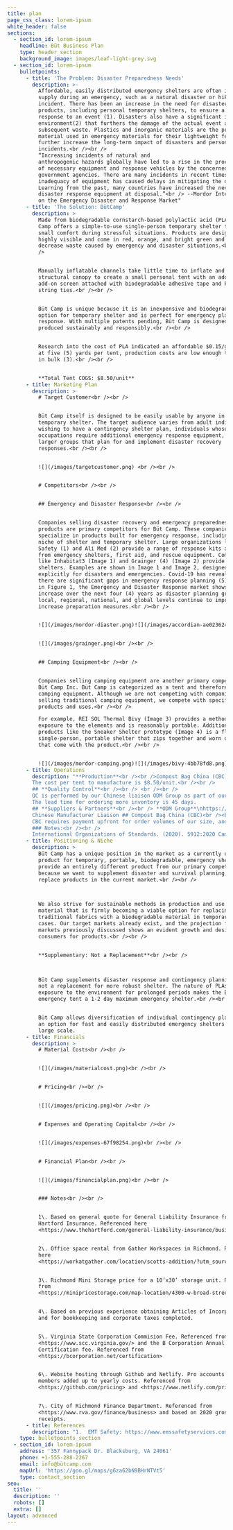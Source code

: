 ```yaml
---
title: plan
page_css_class: lorem-ipsum
white_header: false
sections:
  - section_id: lorem-ipsum
    headline: Büt Business Plan
    type: header_section
    background_image: images/leaf-light-grey.svg
  - section_id: lorem-ipsum
    bulletpoints:
      - title: 'The Problem: Disaster Preparedness Needs'
        description: >-
          Affordable, easily distributed emergency shelters are often in short
          supply during an emergency, such as a natural disaster or hiking
          incident. There has been an increase in the need for disaster-planning
          products, including personal temporary shelters, to ensure a timely
          response to an event (1). Disasters also have a significant impact on the
          environment(2) that furthers the damage of the actual event and the
          subsequent waste. Plastics and inorganic materials are the primary
          material used in emergency materials for their lightweight feature but
          further increase the long-term impact of disasters and personal
          incidents.<br /><br />
          “Increasing incidents of natural and
          anthropogenic hazards globally have led to a rise in the procurement
          of necessary equipment and response vehicles by the concerned
          government agencies. There are many incidents in recent times where
          inadequacy of equipment has caused delays in mitigating the damages.
          Learning from the past, many countries have increased the necessary
          disaster response equipment at disposal.”<br /> --Mordor Intelligence
          on the Emergency Disaster and Response Market"
      - title: 'The Solution: BütCamp'
        description: >
          Made from biodegradable cornstarch-based polylactic acid (PLA), Büt
          Camp offers a simple-to-use single-person temporary shelter to provide
          small comfort during stressful situations. Products are designed to be
          highly visible and come in red, orange, and bright green and to
          decrease waste caused by emergency and disaster situations.<br /><br
          />


          Manually inflatable channels take little time to inflate and provide a
          structural canopy to create a small personal tent with an additional
          add-on screen attached with biodegradable adhesive tape and PLA fiber
          string ties.<br /><br />


          Büt Camp is unique because it is an inexpensive and biodegradable
          option for temporary shelter and is perfect for emergency planning and
          response. With multiple patents pending, Büt Camp is designed and
          produced sustainably and responsibly.<br /><br />


          Research into the cost of PLA indicated an affordable $0.15/gram, and
          at five (5) yards per tent, production costs are low enough to produce
          in bulk (3).<br /><br />


          **Total Tent COGS: $8.50/unit**
      - title: Marketing Plan
        description: >
          # Target Customer<br /><br />


          Büt Camp itself is designed to be easily usable by anyone in need of a
          temporary shelter. The target audience varies from adult individuals
          wishing to have a contingency shelter plan, individuals whose
          occupations require additional emergency response equipment, and
          larger groups that plan for and implement disaster recovery
          responses.<br /><br />


          ![](/images/targetcustomer.png) <br /><br />


          # Competitors<br /><br />


          ## Emergency and Disaster Response<br /><br />


          Companies selling disaster recovery and emergency preparedness
          products are primary competitors for Büt Camp. These companies
          specialize in products built for emergency response, including the
          niche of shelter and temporary shelter. Large organizations like EMT
          Safety (1) and Ali Med (2) provide a range of response kits and materials
          from emergency shelters, first aid, and rescue equipment. Companies
          like Inhabitat3 (Image 1) and Grainger (4) (Image 2) provide emergency
          shelters. Examples are shown in Image 1 and Image 2, designed
          explicitly for disasters and emergencies. Covid-19 has revealed that
          there are significant gaps in emergency response planning (5). As shown
          in Figure 1, the Emergency and Disaster Response market shows a slight
          increase over the next four (4) years as disaster planning groups at
          local, regional, national, and global levels continue to improve and
          increase preparation measures.<br /><br />


          ![](/images/mordor-diaster.png)![](/images/accordian-ae023624.png)


          ![](/images/grainger.png)<br /><br />


          ## Camping Equipment<br /><br />


          Companies selling camping equipment are another primary competitor for
          Büt Camp Inc. Büt Camp is categorized as a tent and therefore as
          camping equipment. Although we are not competing with companies
          selling traditional camping equipment, we compete with specific
          products and uses.<br /><br />

          For example, REI SOL Thermal Bivy (Image 3) provides a method to limit
          exposure to the elements and is reasonably portable. Additionally,
          products like the Sneaker Shelter prototype (Image 4) is a floorless,
          single-person, portable shelter that zips together and worn on shoes
          that come with the product.<br /><br />


          ![](/images/mordor-camping.png)![](/images/bivy-4bb78fd8.png)![](/images/sheltersneakers-eabfaa96.png)
      - title: Operations
        description: "**Production**<br /><br />Compost Bag China (CBC) is our manufacturer and expert in PLA film.\n\nCBC creates several sheets of PLA film. The top of which is two sheets heat-stamped together in a pattern to create an air channel to allow for inflation of the tent. <br /><br />Ascreen and floor are also produced with the same material. The floor is heat-sealed to the top portion of the tent, and the screen is kept separate until the customer constructs it in the field. The screen adheres to the tent's opening via a mild tacky glue strip on one side of the opening and two ties on the other side. The ties are strips of PLA hardened to allow for tying and untying.<br /><br />
        The cost per tent to manufacture is $8.50/unit.<br /><br />
        ## **Quality Control**<br /><br /> <br /><br />
        QC is performed by our Chinese liaison ODM Group as part of our contract with them.\n\nODM works directly with the manufacturer to hold to ISO Standards1 and ASTM Standards2 for durability, functionality as a tent, and biodegradability of the PLA film and finished product.\n\nODM Group is our direct contact for:\_\n\n*   Representative office in Zhuhai\n\n*   Product sourcing\n\n*   QC reporting ## **Inventory**<br /><br /> No raw materials are kept on hand. All material is sourced through ODM Group and sent directly to the manufacturer in China, Compost Bag China.\n\n$85,000 (10,000 units) are kept on hand in a rented storage facility.\n\nWe keep roughly two (2) months of inventory on hand.\n\nThough there is no seasonal activity at the moment, we anticipate future seasonal bumps in sales during:\n\n*   Hurricane season on the East Coast of the U.S\n\n*   June 1 - November 303\n\n*   Fire season in California\n\n*   June-April (2 Seasons overlapping)4<br /><br />
        The lead time for ordering more inventory is 45 days.
        ## **Suppliers & Partners**<br /><br /> **ODM Group**\nhttps://www.odm-pro.com\n\n4A Hung Chu Bldg,\nJida Jiuzhou Avenue\n\nZhuhai 519015, China<br /><br />
        Chinese Manufacturer Liaison ## Compost Bag China (CBC)<br /><br /> Shandong Province, China<br /><br />
        CBC requires payment upfront for order volumes of our size, and delivery is made after inspection via shipping container.<br /><br /> Due to COVID-19, customs has been slower to receive shipments, but we don’t foresee significant delays in time to receipt, except in the months of January/February during the Chinese Lunar New Year. <br /><br />
        ### Notes:<br /><br />
        International Organizations of Standards. (2020). 5912:2020 Camping tents — Requirements and test methods (ISO Standard No. 72895). Retrieved from https://www.iso.org/standard/72895.html\n\n2.  ASTM Standard D6400 - 19, “Standard Specification for Labeling of Plastics Designed to be Aerobically Composted in Municipal or Industrial Facilities. “ ASTM International, West. Conshohocken, PA,.2019, DOI: 10.1520/D6400-19. Retrieved from https://www.astm.org/Standards/D6400.htm\n\n3.  National Oceanic and Atmospheric Administration. (n.d.) “Tropical Cyclone Climatology.” National Hurricane Center and Central Pacific Hurricane Center. Retrieved from https://www.nhc.noaa.gov/climo/\n\n4.  Yufang, J. et. al.(2015). “Identification of two distinct fire regimes in Southern California: implications for economic impact and future change.” Environmental Research Letters, 10(9). Retrieved from https://iopscience.iop.org/article/10.1088/1748-9326/10/9/094005\n"
      - title: Positioning & Niche
        description: >
          Büt Camp has a unique position in the market as a currently unrealized
          product for temporary, portable, biodegradable, emergency shelters. We
          provide an entirely different product from our primary competitors
          because we want to supplement disaster and survival planning, not
          replace products in the current market.<br /><br />



          We also strive for sustainable methods in production and use a
          material that is firmly becoming a viable option for replacing
          traditional fabrics with a biodegradable material in temporary use
          cases. Our target markets already exist, and the projection for those
          markets previously discussed shows an evident growth and desire from
          consumers for products.<br /><br />


          **Supplementary: Not a Replacement**<br /><br />



          Büt Camp supplements disaster response and contingency planning and is
          not a replacement for more robust shelter. The nature of PLAs and it’s
          exposure to the environment for prolonged periods makes the Büt Camp
          emergency tent a 1-2 day maximum emergency shelter.<br /><br />


          Büt Camp allows diversification of individual contingency planning and
          an option for fast and easily distributed emergency shelters on a
          large scale.
      - title: Financials
        description: >
          # Material Costs<br /><br />


          ![](/images/materialcost.png)<br /><br />


          # Pricing<br /><br />


          ![](/images/pricing.png)<br /><br />


          # Expenses and Operating Capital<br /><br />


          ![](/images/expenses-67f98254.png)<br /><br />


          # Financial Plan<br /><br />


          ![](/images/financialplan.png)<br /><br />


          ### Notes<br /><br />


          1\. Based on general quote for General Liability Insurance from
          Hartford Insurance. Referenced here
          <https://www.thehartford.com/general-liability-insurance/business-insurance-startups/general-liability>


          2\. Office space rental from Gather Workspaces in Richmond. Referenced
          here
          <https://workatgather.com/location/scotts-addition/?utm_source=gmb>


          3\. Richmond Mini Storage price for a 10’x30’ storage unit. Referenced
          from
          <https://minipricestorage.com/map-location/4300-w-broad-street-richmond-virginia/>


          4\. Based on previous experience obtaining Articles of Incorporation
          and for bookkeeping and corporate taxes completed.


          5\. Virginia State Corporation Commision Fee. Referenced from
          <https://www.scc.virginia.gov/> and the B Corporation Annual
          Certification fee. Referenced from
          <https://bcorporation.net/certification>


          6\. Website hosting through Github and Netlify. Pro accounts for 2
          members added up to yearly costs. Referenced from
          <https://github.com/pricing> and <https://www.netlify.com/pricing/>


          7\. City of Richmond Finance Department. Referenced from
          <https://www.rva.gov/finance/business> and based on 2020 gross
          receipts.
      - title: References
        description: "1.  EMT Safety: https://www.emssafetyservices.com/learn-about-our-products/disaster-supplies/\n\n2.  Ali Med: https://www.alimed.com/emergency-preparedness/\n\n3.  Inhabitat Accordion reCover Shelter: https://inhabitat.com/matthew-malone-recovery-shelter/13957/\n\n4.  Grainger Inflatable Emergency Shelter: https://www.grainger.com/product/FSI-Inflatable-Emergency-Shelter-38F303\n\n5.  Mordor Intelligence. (n.d.) Emergency and disaster response market - growth, trends, Covid-19 impact, and forecasts (2021 - 2026). Retrieved from  https://www.mordorintelligence.com/industry-reports/emergency-and-disaster-response-market\n\n6.  REI SOL Thermal Bivy: <https://www.rei.com/product/813513/sol-thermal-bivy>\_\n\n7.  Sibling Sneaker Shelter: <https://www.treehugger.com/shoes-hide-portable-shelter-sibling-4855159>\_\n\n8.  Mordor Intelligence. (n.d.) Camping equipment - market - growth, trends, Covid-19 impact, and forecasts (2021 - 2026). Retrieved from\_ <https://www.mordorintelligence.com/industry-reports/camping-equipment-market>\_\n"
    type: bulletpoints_section
  - section_id: lorem-ipsum
    address: '357 Fannypack Dr. Blacksburg, VA 24061'
    phone: +1-555-288-2267
    email: info@bütcamp.com
    mapUrl: 'https://goo.gl/maps/g6za62bN9BHrNTVt5'
    type: contact_section
seo:
  title: ''
  description: ''
  robots: []
  extra: []
layout: advanced
---
```

